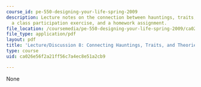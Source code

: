 ```yaml
---
course_id: pe-550-designing-your-life-spring-2009
description: Lecture notes on the connection between hauntings, traits, and theories,
  a class participation exercise, and a homework assignment.
file_location: /coursemedia/pe-550-designing-your-life-spring-2009/ca026e56f2a21ff56c7a4ec8e51a2cb9_MITPE_550iap09_s09_lec08.pdf
file_type: application/pdf
layout: pdf
title: 'Lecture/Discussion 8: Connecting Hauntings, Traits, and Theories'
type: course
uid: ca026e56f2a21ff56c7a4ec8e51a2cb9

---
```

None